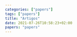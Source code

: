 ```yaml
---
categories: ["papers"]
tags: ["papers"]
title: "Artigos"
date: 2021-07-26T10:58:23+02:00
papers: "papers"
---
```


